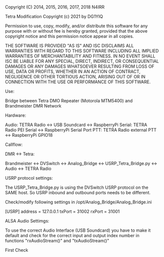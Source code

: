 Copyright (C) 2014, 2015, 2016, 2017, 2018 N4IRR

Tetra Modification Copyright (c) 2021 by DG1YIQ

Permission to use, copy, modify, and/or distribute this software for any
purpose with or without fee is hereby granted, provided that the above
copyright notice and this permission notice appear in all copies.

THE SOFTWARE IS PROVIDED "AS IS" AND ISC DISCLAIMS ALL WARRANTIES WITH
REGARD TO THIS SOFTWARE INCLUDING ALL IMPLIED WARRANTIES OF MERCHANTABILITY
AND FITNESS.  IN NO EVENT SHALL ISC BE LIABLE FOR ANY SPECIAL, DIRECT,
INDIRECT, OR CONSEQUENTIAL DAMAGES OR ANY DAMAGES WHATSOEVER RESULTING FROM
LOSS OF USE, DATA OR PROFITS, WHETHER IN AN ACTION OF CONTRACT, NEGLIGENCE
OR OTHER TORTIOUS ACTION, ARISING OUT OF OR IN CONNECTION WITH THE USE OR
PERFORMANCE OF THIS SOFTWARE.

Use:

Bridge between Tetra DMO Repeater (Motorola MTM5400) and Brandmeister DMR Network

Hardware:

Audio:    TETRA Radio <-> USB Soundcard <-> RaspberryPi
Serial:   TETRA Radio PEI Serial <-> RaspberryPi Serial Port
PTT:      TETRA Radio external PTT <-> RaspberryPi GPIO18

Callflow:

DMR <-> Tetra:

Brandmeister <-> DVSwitch <-> Analog_Bridge <-> USRP_Tetra_Bridge.py <-> Audio <-> TETRA Radio

USRP protocol settings:

The USRP_Tetra_Bridge.py is using the DVSwitch USRP protocol on the SAME host. So USRP inbound
and outbound ports needs to be different.

Check/modify following settings in /opt/Analog_Bridge/Analog_Bridge.ini

[USRP]
address = 127.0.0.1
txPort = 31002
rxPort = 31001

ALSA Audio Settimgs:

To use the correct Audio Interface (USB Soundcard) you have to make it default and check
for the correct input and output index number in functions "rxAudioStream()" and "txAudioStream()"
 
First Check 

